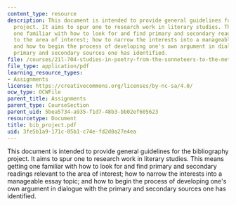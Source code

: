 ```yaml
---
content_type: resource
description: This document is intended to provide general guidelines for the bibliography
  project. It aims to spur one to research work in literary studies. This means getting
  one familiar with how to look for and find primary and secondary readings relevant
  to the area of interest; how to narrow the interests into a manageable essay topic;
  and how to begin the process of developing one's own argument in dialogue with the
  primary and secondary sources one has identified.
file: /courses/21l-704-studies-in-poetry-from-the-sonneteers-to-the-metaphysicals-spring-2006/3fe5b1a9171c05b1c74efd2d0a27e4ea_bib_project.pdf
file_type: application/pdf
learning_resource_types:
- Assignments
license: https://creativecommons.org/licenses/by-nc-sa/4.0/
ocw_type: OCWFile
parent_title: Assignments
parent_type: CourseSection
parent_uid: 5bea5734-a935-f1d7-48b3-bb02ef605623
resourcetype: Document
title: bib_project.pdf
uid: 3fe5b1a9-171c-05b1-c74e-fd2d0a27e4ea
---
```

This document is intended to provide general guidelines for the bibliography project. It aims to spur one to research work in literary studies. This means getting one familiar with how to look for and find primary and secondary readings relevant to the area of interest; how to narrow the interests into a manageable essay topic; and how to begin the process of developing one's own argument in dialogue with the primary and secondary sources one has identified.